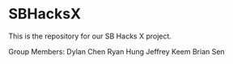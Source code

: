 # SBHacksX
This is the repository for our SB Hacks X project.

Group Members:
Dylan Chen
Ryan Hung
Jeffrey Keem
Brian Sen